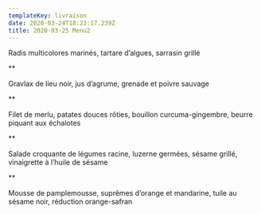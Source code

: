 ```yaml
---
templateKey: livraison
date: 2020-03-24T18:23:17.239Z
title: 2020-03-25 Menu2
---
```

Radis multicolores marinés, tartare d’algues, sarrasin grillé

\*\*

Gravlax de lieu noir, jus d’agrume, grenade et poivre sauvage

\*\*

Filet de merlu, patates douces rôties, bouillon curcuma-gingembre, beurre piquant aux échalotes

\*\*

Salade croquante de légumes racine, luzerne germées, sésame grillé, vinaigrette à l’huile de sésame

\*\*

Mousse de pamplemousse, suprêmes d’orange et mandarine, tuile au sésame noir, réduction orange-safran